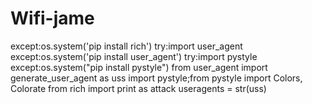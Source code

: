 # Wifi-jame

except:os.system('pip install rich')
try:import user_agent
except:os.system('pip install user_agent')
try:import pystyle
except:os.system("pip install pystyle")
from user_agent import generate_user_agent as uss
import pystyle;from pystyle import Colors, Colorate
from rich import print as attack
useragents = str(uss)
